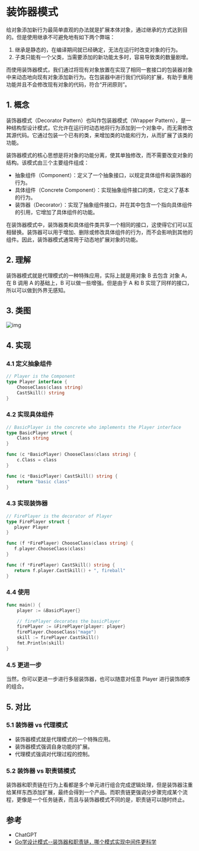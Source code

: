 # 装饰器模式

给对象添加新行为最简单直观的办法就是扩展本体对象，通过继承的方式达到目的。但是使用继承不可避免地有如下两个弊端：

1. 继承是静态的，在编译期间就已经确定，无法在运行时改变对象的行为。
2. 子类只能有一个父类，当需要添加的新功能太多时，容易导致类的数量剧增。

而使用装饰器模式，我们通过将现有对象放置在实现了相同一套接口的包装器对象中来动态地向现有对象添加新行为。在包装器中进行我们代码的扩展，有助于重用功能并且不会修改现有对象的代码，符合“开闭原则”。

## 1. 概念

装饰器模式（Decorator Pattern）也叫作包装器模式（Wrapper Pattern），是一种结构型设计模式，它允许在运行时动态地将行为添加到一个对象中，而无需修改其源代码。它通过包装一个已有的类，来增加类的功能和行为，从而扩展了该类的功能。

装饰器模式的核心思想是将对象的功能分离，使其单独修改，而不需要改变对象的结构。该模式由三个主要组件组成：

- 抽象组件（Component）：定义了一个抽象接口，以规定具体组件和装饰器的行为。
- 具体组件（Concrete Component）：实现抽象组件接口的类，它定义了基本的行为。
- 装饰器（Decorator）：实现了抽象组件接口，并在其中包含一个指向具体组件的引用，它增加了具体组件的功能。

在装饰器模式中，装饰器类和具体组件类共享一个相同的接口，这使得它们可以互相替换。装饰器可以用于增加、删除或修改具体组件的行为，而不会影响到其他的组件。因此，装饰器模式通常用于动态地扩展对象的功能。



## 2. 理解

装饰器模式就是代理模式的一种特殊应用，实际上就是用对象 B 去包含 对象 A，在 B 调用 A 的基础上，B 可以做一些增强。但是由于 A 和 B 实现了同样的接口，所以可以做到外界无感知。



## 3. 类图

![img](https://cdn.jsdelivr.net/gh/hedon954/mapStorage/img/cb52ef587f1ca6542e54905cb00537b9.png)



## 4. 实现

### 4.1 定义抽象组件

```go
// Player is the Component
type Player interface {
	ChooseClass(class string)
	CastSkill() string
}
```

### 4.2 实现具体组件

```go
// BasicPlayer is the concrete who implements the Player interface
type BasicPlayer struct {
	Class string
}

func (c *BasicPlayer) ChooseClass(class string) {
	c.Class = class
}

func (c *BasicPlayer) CastSkill() string {
	return "basic class"
}
```

### 4.3 实现装饰器

```go
// FirePlayer is the decorator of Player
type FirePlayer struct {
   player Player
}

func (f *FirePlayer) ChooseClass(class string) {
   f.player.ChooseClass(class)
}

func (f *FirePlayer) CastSkill() string {
   return f.player.CastSkill() + ", fireball"
}
```

### 4.4 使用

```go
func main() {
	player := &BasicPlayer{}

	// firePlayer decorates the basicPlayer
	firePlayer := &FirePlayer{player: player}
	firePlayer.ChooseClass("mage")
	skill := firePlayer.CastSkill()
	fmt.Println(skill)
}
```

### 4.5 更进一步

当然，你可以更进一步进行多层装饰器，也可以随意对任意 Player 进行装饰顺序的组合。



## 5. 对比

### 5.1 装饰器 vs 代理模式

- 装饰器模式就是代理模式的一个特殊应用。
- 装饰器模式强调自身功能的扩展。
- 代理模式强调对代理过程的控制。

### 5.2 装饰器 vs 职责链模式

装饰器和职责链在行为上看都是多个单元进行组合完成逻辑处理，但是装饰器注重给某样东西添加扩展，最终会得到一个产品。而职责链更强调分步骤完成某个流程，更像是一个任务链表，而且与装饰器模式不同的是，职责链可以随时终止。



## 参考

- ChatGPT
- [Go学设计模式--装饰器和职责链，哪个模式实现中间件更科学](https://mp.weixin.qq.com/s?__biz=MzUzNTY5MzU2MA==&mid=2247497282&idx=1&sn=0de76856e8649967bd3979cb122383fd&chksm=fa8327d5cdf4aec375fcae915f4eba2960b8f07f91b445f137319c81ea5a9ac4349f44d204d4&scene=178&cur_album_id=2531498848431669249#rd)

